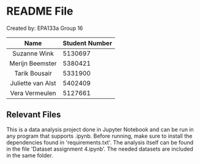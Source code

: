 # README File

Created by: EPA133a Group 16

|       Name        | Student Number |
|:-----------------:|:---------------|
|   Suzanne Wink    | 5130697        |
|  Merijn Beemster  | 5380421        |
|   Tarik Bousair   | 5331900        |
| Juliette van Alst | 5402409        |
|  Vera Vermeulen   | 5127661        |

## Relevant Files
This is a data analysis project done in Jupyter Notebook and can be run in any program that supports .ipynb. Before running, make sure to install the dependencies found in 'requirements.txt'. The analysis itself can be found in the file 'Dataset assignment 4.ipynb'. The needed datasets are included in the same folder.